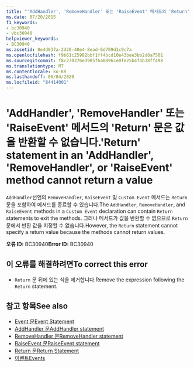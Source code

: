 ```yaml
---
title: "'AddHandler', 'RemoveHandler' 또는 'RaiseEvent' 메서드의 'Return' 문은 값을 반환할 수 없습니다."
ms.date: 07/20/2015
f1_keywords:
- bc30940
- vbc30940
helpviewer_keywords:
- BC30940
ms.assetid: 0e4d037a-2d20-40e4-8ead-6d709d1c9c7a
ms.openlocfilehash: f9b61c25982bbf1ff4bcd10e43bee3bb2d8a7501
ms.sourcegitcommit: f8c270376ed905f6a8896ce0fe25b4f4b38ff498
ms.translationtype: MT
ms.contentlocale: ko-KR
ms.lasthandoff: 06/04/2020
ms.locfileid: "84414001"
---
```

# <a name="return-statement-in-an-addhandler-removehandler-or-raiseevent-method-cannot-return-a-value"></a><span data-ttu-id="faf59-102">'AddHandler', 'RemoveHandler' 또는 'RaiseEvent' 메서드의 'Return' 문은 값을 반환할 수 없습니다.</span><span class="sxs-lookup"><span data-stu-id="faf59-102">'Return' statement in an 'AddHandler', 'RemoveHandler', or 'RaiseEvent' method cannot return a value</span></span>
<span data-ttu-id="faf59-103">`AddHandler`선언의 `RemoveHandler`, `RaiseEvent` 및 `Custom Event` 메서드는 `Return` 문을 포함하여 메서드를 종료할 수 있습니다.</span><span class="sxs-lookup"><span data-stu-id="faf59-103">The `AddHandler`, `RemoveHandler`, and `RaiseEvent` methods in a `Custom Event` declaration can contain `Return` statements to exit the methods.</span></span> <span data-ttu-id="faf59-104">그러나 메서드가 값을 반환할 수 없으므로 `Return` 문에서 반환 값을 지정할 수 없습니다.</span><span class="sxs-lookup"><span data-stu-id="faf59-104">However, the `Return` statement cannot specify a return value because the methods cannot return values.</span></span>  
  
 <span data-ttu-id="faf59-105">**오류 ID:** BC30940</span><span class="sxs-lookup"><span data-stu-id="faf59-105">**Error ID:** BC30940</span></span>  
  
## <a name="to-correct-this-error"></a><span data-ttu-id="faf59-106">이 오류를 해결하려면</span><span class="sxs-lookup"><span data-stu-id="faf59-106">To correct this error</span></span>  
  
- <span data-ttu-id="faf59-107">`Return` 문 뒤에 있는 식을 제거합니다.</span><span class="sxs-lookup"><span data-stu-id="faf59-107">Remove the expression following the `Return` statement.</span></span>  
  
## <a name="see-also"></a><span data-ttu-id="faf59-108">참고 항목</span><span class="sxs-lookup"><span data-stu-id="faf59-108">See also</span></span>

- [<span data-ttu-id="faf59-109">Event 문</span><span class="sxs-lookup"><span data-stu-id="faf59-109">Event Statement</span></span>](../language-reference/statements/event-statement.md)
- [<span data-ttu-id="faf59-110">AddHandler 문</span><span class="sxs-lookup"><span data-stu-id="faf59-110">AddHandler statement</span></span>](../language-reference/statements/addhandler-statement.md)
- [<span data-ttu-id="faf59-111">RemoveHandler 문</span><span class="sxs-lookup"><span data-stu-id="faf59-111">RemoveHandler statement</span></span>](../language-reference/statements/removehandler-statement.md)
- [<span data-ttu-id="faf59-112">RaiseEvent 문</span><span class="sxs-lookup"><span data-stu-id="faf59-112">RaiseEvent statement</span></span>](../language-reference/statements/raiseevent-statement.md)
- [<span data-ttu-id="faf59-113">Return 문</span><span class="sxs-lookup"><span data-stu-id="faf59-113">Return Statement</span></span>](../language-reference/statements/return-statement.md)
- [<span data-ttu-id="faf59-114">이벤트</span><span class="sxs-lookup"><span data-stu-id="faf59-114">Events</span></span>](../programming-guide/language-features/events/index.md)
